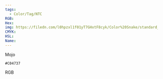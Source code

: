 ```yaml
---
tags:
  - Color/Tag/NTC
RGB:
Hex:
img: https://filedn.com/l0hpzxl1f01yT7GHxtF8cyk/Color%20Snake/standard_csv_to_svg//C04737.svg
CMYK:
HSL:
Name:
---
```

Mojo
```palette
#C04737
```
RGB
